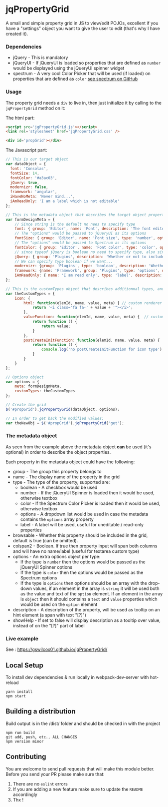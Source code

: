 # jqPropertyGrid
A small and simple property grid in JS to view/edit POJOs, excellent if you have a "settings" object you want to give the user to edit (that's why I have created it).

### Dependencies
* jQuery - This is mandatory
* jQueryUI - If jQueryUI is loaded so properties that are defined as `number` would be displayed using the jQueryUI spinner widget
* spectrum - A very cool Color Picker that will be used (if loaded) on properties that are defined as `color` [see spectrum on GitHub](https://github.com/bgrins/spectrum)

### Usage
The property grid needs a `div` to live in, then just initialize it by calling to the `jqPropertyGrid` method on it:

The html part:
```html
<script src='jqPropertyGrid.js'></script>
<link rel='stylesheet' href='jqPropertyGrid.css' />

<div id='propGrid'></div>
```

The Javascript part:
``` javascript
// This is our target object
var dataObject = {
  font: 'Consolas',
  fontSize: 14,
  fontColor: '#a3ac03',
  jQuery: true,
  modernizr: false,
  framework: 'angular',
  iHaveNoMeta: 'Never mind...',
  iAmReadOnly: 'I am a label which is not editable'
};

// This is the metadata object that describes the target object properties (optional)
var formDesignMeta = {
    // Since string is the default no nees to specify type
    font: { group: 'Editor', name: 'Font', description: 'The font editor to use'},
    // The "options" would be passed to jQueryUI as its options
    fontSize: { group: 'Editor', name: 'Font size', type: 'number', options: { min: 0, max: 20, step: 2 }},
    // The "options" would be passed to Spectrum as its options
    fontColor: { group: 'Editor', name: 'Font color', type: 'color', options: { preferredFormat: 'hex' }},
    // since typeof jQuery is boolean no need to specify type, also since "jQuery" is also the display text no need to specify name
    jQuery: { group: 'Plugins', description: 'Whether or not to include jQuery on the page' },
    // We can specify type boolean if we want...
    modernizr: {group: 'Plugins', type: 'boolean', description: 'Whether or not to include modernizr on the page'},
    framework: {name: 'Framework', group: 'Plugins', type: 'options', options: ['None', {text:'AngularJS', value: 'angular'}, {text:'Backbone.js', value: 'backbone'}], description: 'Whether to include any additional framework'},
    iAmReadOnly: { name: 'I am read only', type: 'label', description: 'Label types use a label tag for read-only properties', showHelp: false }
};

// This is the customTypes object that describes additionnal types, and their renderers (optional)
var theCustomTypes = {
    icon: {
        html: function(elemId, name, value, meta) { // custom renderer for type (required)
            return '<i class="fa fa-' + value + '"></i>';
        },
        valueFunction: function(elemId, name, value, meta) {  // custom getter for current value (required)
            return function () {
                return value;
            }
        },
        postCreateInitFunction: function(elemId, name, value, meta) {  // custom post-DOM init function (optional)
            return function () {
                console.log('no postCreateInitFunction for icon type');
            }
        }
    }
};

// Options object
var options = {
	meta: formDesignMeta,
	customTypes: theCustomTypes
};

// Create the grid
$('#propGrid').jqPropertyGrid(dataObject, options);

// In order to get back the modified values:
var theNewObj = $('#propGrid').jqPropertyGrid('get');
```

### The metadata object
As seen from the example above the metadata object **can** be used (it's optional) in order to describe the object properties.

Each property in the metadata object could have the following:
* group - The group this property belongs to
* name - The display name of the property in the grid
* type - The type of the property, supported are:
    * boolean - A checkbox would be used
    * number - If the jQueryUI Spinner is loaded then it would be used, otherwise textbox
    * color - If the Spectrum Color Picker is loaded then it would be used, otherwise textbox
    * options - A dropdown list would be used in case the metadata contains the `options` array property
    * label - A label will be used, useful for uneditable / read-only properties
* browsable - Whether this property should be included in the grid, default is true (can be omitted).
* colspan2 - Boolean. If true then property input will span both columns and will have no name/label (useful for textarea custom type)
* options - An extra options object per type:
    * If the type is `number` then the options would be passed as the jQueryUI Spinner options
    * If the type is `color` then the options would be passed as the Spectrum options
    * If the type is `options` then options should be an array with the drop-down values, if an element in the array is  `string` it will be used both as the value and text of the `option` element. If an element in the array is `object` then it should contains a `text` and `value` properties which would be used on the `option` element
* description - A description of the property, will be used as tooltip on an hint element (a span with text "[?]")
* showHelp - If set to false will display description as a tooltip over value, instead of on the "[?]" part of label

### Live example
See : https://gswilcox01.github.io/jqPropertyGrid/

## Local Setup
To install dev dependencies & run locally in webpack-dev-server with hot-reload
```
yarn install
npm start
```

## Building a distribution
Build output is in the /dist/ folder and should be checked in with the project
```
npm run build
git add, push, etc., ALL CHANGES
npm version minor
```

## Contributing
You are welcome to send pull requests that will make this module better. Before you send your PR please make sure that:

1. There are no `eslint` errors
2. If you are adding a new feature make sure to update the `README` accordingly
3. Thx !
